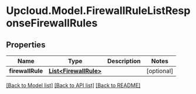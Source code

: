 # Upcloud.Model.FirewallRuleListResponseFirewallRules
## Properties

Name | Type | Description | Notes
------------ | ------------- | ------------- | -------------
**firewallRule** | [**List&lt;FirewallRule&gt;**](FirewallRule.md) |  | [optional] 

[[Back to Model list]](../README.md#documentation-for-models) [[Back to API list]](../README.md#documentation-for-api-endpoints) [[Back to README]](../README.md)

